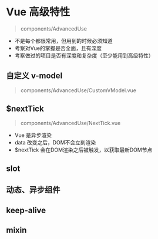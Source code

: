 # Vue 高级特性
> components/AdvancedUse

- 不是每个都很常用，但用到的时候必须知道
- 考察对Vue的掌握是否全面，且有深度
- 考察做过的项目是否有深度和复杂度（至少能用到高级特性）

## 自定义 v-model
> components/AdvancedUse/CustomVModel.vue

## $nextTick
> components/AdvancedUse/NextTick.vue

- Vue 是异步渲染
- data 改变之后，DOM不会立刻渲染
- $nextTick 会在DOM渲染之后被触发，以获取最新DOM节点

## slot

## 动态、异步组件

## keep-alive

## mixin